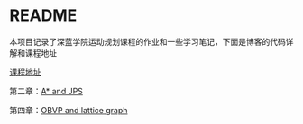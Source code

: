 # README

本项目记录了深蓝学院运动规划课程的作业和一些学习笔记，下面是博客的代码详解和课程地址

[课程地址](https://www.shenlanxueyuan.com/course/484)

第二章：[A* and JPS](https://blog.csdn.net/weixin_53313040/article/details/129271094?spm=1001.2014.3001.5501)

第四章：[OBVP and lattice graph](https://blog.csdn.net/weixin_53313040/article/details/129602917?spm=1001.2014.3001.5501)